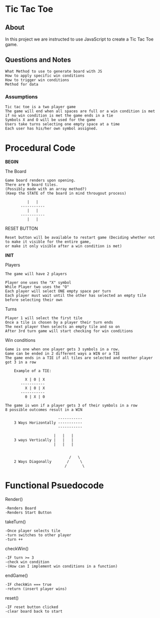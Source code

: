 # Tic Tac Toe #

## About ##

In this project we are instructed to use JavaScript to create a Tic Tac Toe game.

## Questions and Notes ##

    What Method to use to generate board with JS
    How to apply specific win conditions
    How to trigger win conditions
    Method for data

### Assumptions ###

    Tic tac toe is a two player game
    The game will end when all spaces are full or a win condition is met
    if no win condition is met the game ends in a tie
    Symbols X and O will be used for the game
    Users take turns selecting one empty space at a time
    Each user has his/her own symbol assigned.

# Procedural Code #

**BEGIN**

The Board

    Game board renders upon opening.
    There are 9 board tiles.
    (Possibly made with an array method?)
    (Keep the STATE of the board in mind througout process)

              |   | 
           -----------
              |   | 
           -----------
              |   |  

RESET BUTTON

    Reset button will be available to restart game (Deciding whether not to make it visible for the entire game,
    or make it only visible after a win condition is met)

**INIT**

Players

    The game will have 2 players

    Player one uses the "X" symbol
    While Player two uses the "O"
    Each player will select ONE empty space per turn
    Each player must wait until the other has selected an empty tile before selecting their own

Turns

    Player 1 will select the first tile
    Once a tile is chosen by a player their turn ends
    The next player then selects an empty tile and so on
    After 3rd turn game will start checking for win conditions

Win conditions

    Game is one when one player gets 3 symbols in a row.
    Game can be ended in 2 different ways a WIN or a TIE
    The game ends in a TIE if all tiles are selected and neother player got 3 in a row

        Example of a TIE:

             X | 0 | X
           -----------
             X | 0 | X
           -----------
             0 | X | 0

    The game is won if a player gets 3 of their symbols in a row
    8 possible outcomes result in a WIN

                            -----------
        3 Ways Horizontally -----------
                            -----------

                          |   |   |
        3 ways Vertically |   |   |
                          |   |   |


                                 /   \
        2 Ways Diagonally       /     \
                               /       \
        
# Functional Psuedocode #

Render()

    -Renders Board
    -Renders Start Button

takeTurn()

    -Once player selects tile
    -turn switches to other player
    -turn ++

checkWin()

    -IF turn >= 3
    -check win condition
    -(How can I implement win conditions in a function)

endGame()

    -IF checkWin === true
    -return (insert player wins)

reset()

    -IF reset button clicked
    -clear board back to start
